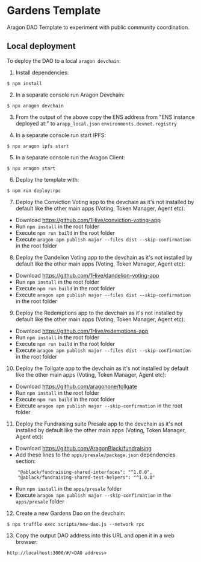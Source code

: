 # Gardens Template 

Aragon DAO Template to experiment with public community coordination.

## Local deployment

To deploy the DAO to a local `aragon devchain`:

1) Install dependencies:
```
$ npm install
```

2) In a separate console run Aragon Devchain:
```
$ npx aragon devchain
```

3) From the output of the above copy the ENS address from "ENS instance deployed at:" to `arapp_local.json` `environments.devnet.registry`

4) In a separate console run start IPFS:
```
$ npx aragon ipfs start
```

5) In a separate console run the Aragon Client:
```
$ npx aragon start
```

6) Deploy the template with:
```
$ npm run deploy:rpc
```

7) Deploy the Conviction Voting app to the devchain as it's not installed by default like the other main apps (Voting, Token Manager, Agent etc):
- Download https://github.com/1Hive/conviction-voting-app
- Run `npm install` in the root folder
- Execute `npm run build` in the root folder
- Execute `aragon apm publish major --files dist --skip-confirmation` in the root folder

8) Deploy the Dandelion Voting app to the devchain as it's not installed by default like the other main apps (Voting, Token Manager, Agent etc):
- Download https://github.com/1Hive/dandelion-voting-app
- Run `npm install` in the root folder
- Execute `npm run build` in the root folder
- Execute `aragon apm publish major --files dist --skip-confirmation` in the root folder

9) Deploy the Redemptions app to the devchain as it's not installed by default like the other main apps (Voting, Token Manager, Agent etc):
- Download https://github.com/1Hive/redemptions-app
- Run `npm install` in the root folder
- Execute `npm run build` in the root folder
- Execute `aragon apm publish major --files dist --skip-confirmation` in the root folder

10) Deploy the Tollgate app to the devchain as it's not installed by default like the other main apps (Voting, Token Manager, Agent etc):
- Download https://github.com/aragonone/tollgate
- Run `npm install` in the root folder
- Execute `npm run build` in the root folder
- Execute `aragon apm publish major --skip-confirmation` in the root folder

11) Deploy the Fundraising suite Presale app to the devchain as it's not installed by default like the other main apps (Voting, Token Manager, Agent etc):
- Download https://github.com/AragonBlack/fundraising
- Add these lines to the `apps/presale/package.json` dependencies section:
```
    "@ablack/fundraising-shared-interfaces": "^1.0.0",
    "@ablack/fundraising-shared-test-helpers": "^1.0.0"
```
- Run `npm install` in the `apps/presale` folder
- Execute `aragon apm publish major --skip-confirmation` in the `apps/presale` folder

12) Create a new Gardens Dao on the devchain:
```
$ npx truffle exec scripts/new-dao.js --network rpc
```

13) Copy the output DAO address into this URL and open it in a web browser:
```
http://localhost:3000/#/<DAO address>
```
